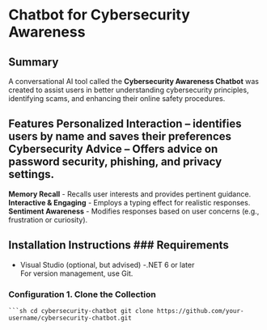 # Chatbot for Cybersecurity Awareness

 ## Summary
 A conversational AI tool called the **Cybersecurity Awareness Chatbot** was created to assist users in better understanding cybersecurity principles, identifying scams, and enhancing their online safety procedures.

 ## Features **Personalized Interaction** – identifies users by name and saves their preferences **Cybersecurity Advice** – Offers advice on **password security, phishing, and privacy settings**.  
 **Memory Recall** - Recalls user interests and provides pertinent guidance. **Interactive & Engaging** - Employs a typing effect for realistic responses. **Sentiment Awareness** - Modifies responses based on user concerns (e.g., frustration or curiosity).  

 ## Installation Instructions ### **Requirements**
 - Visual Studio (optional, but advised) -.NET 6 or later  
 For version management, use Git.

 ### **Configuration** 1. **Clone the Collection**  
    ```sh cd cybersecurity-chatbot git clone https://github.com/your-username/cybersecurity-chatbot.git
